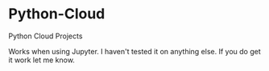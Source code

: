 # Python-Cloud
Python Cloud Projects

Works when using Jupyter. I haven't tested it on anything else. If you do get it work let me know.
